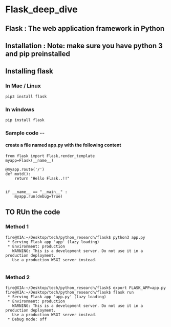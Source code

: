 # Flask_deep_dive

## Flask : The web application framework in Python 

## Installation : Note: make sure you have python 3 and pip preinstalled 

## Installing flask 

### In Mac / Linux 
```
pip3 install flask 
```

### In windows 
```
pip install flask

```

### Sample code --

#### create a file named app.py with the following content 

```
from flask import Flask,render_template
myapp=Flask(__name__)

@myapp.route('/')
def motd():
    return "Hello Flask..!!"


if __name__ == "__main__" :
    myapp.run(debug=True)
```

##  TO RUn the code

### Method 1 

```
fire@XIA:~/Desktop/tech/python_research/flask$ python3 app.py 
 * Serving Flask app 'app' (lazy loading)
 * Environment: production
   WARNING: This is a development server. Do not use it in a production deployment.
   Use a production WSGI server instead.
   
```

### Method 2 

```
fire@XIA:~/Desktop/tech/python_research/flask$ export FLASK_APP=app.py
fire@XIA:~/Desktop/tech/python_research/flask$ flask run
 * Serving Flask app 'app.py' (lazy loading)
 * Environment: production
   WARNING: This is a development server. Do not use it in a production deployment.
   Use a production WSGI server instead.
 * Debug mode: off
 
 ```
 
 

